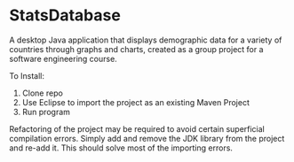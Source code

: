 # StatsDatabase
A desktop Java application that displays demographic data for a variety of countries through graphs and charts, created as a group project for a software engineering course.

To Install:

1. Clone repo
2. Use Eclipse to import the project as an existing Maven Project
3. Run program

Refactoring of the project may be required to avoid certain superficial compilation errors. Simply add and remove the JDK library from the project and re-add it. This should solve most of the importing errors.
